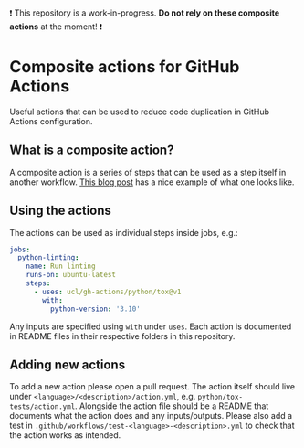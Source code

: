:exclamation: This repository is a work-in-progress. **Do not rely on these composite actions** at the moment! :exclamation:

# Composite actions for GitHub Actions
Useful actions that can be used to reduce code duplication in GitHub Actions
configuration.

## What is a composite action?
A composite action is a series of steps that can be used as a step itself in another
workflow. [This blog post](https://github.blog/changelog/2021-08-25-github-actions-reduce-duplication-with-action-composition/) has a nice example of what one looks like.

## Using the actions
The actions can be used as individual steps inside jobs, e.g.:

```yaml
jobs:
  python-linting:
    name: Run linting
    runs-on: ubuntu-latest
    steps:
      - uses: ucl/gh-actions/python/tox@v1
        with:
          python-version: '3.10'
```
Any inputs are specified using `with` under `uses`. Each action is documented
in README files in their respective folders in this repository.


## Adding new actions
To add a new action please open a pull request. The action itself should
live under `<language>/<description>/action.yml`, e.g.
`python/tox-tests/action.yml`. Alongside the action file should be a README
that documents what the action does and any inputs/outputs. Please also add a
test in `.github/workflows/test-<language>-<description>.yml` to check that
the action works as intended.

